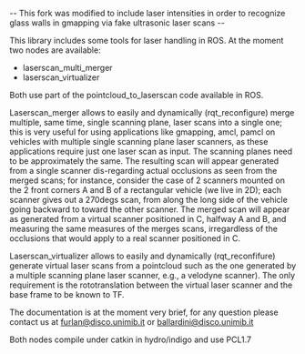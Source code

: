 -- This fork was modified to include laser intensities in order to recognize glass walls in gmapping via fake ultrasonic laser scans -- 

This library includes some tools for laser handling in ROS. At the moment two nodes are available:

 - laserscan_multi_merger
 - laserscan_virtualizer

Both use part of the pointcloud_to_laserscan code available in ROS.

Laserscan_merger allows to easily and dynamically (rqt_reconfigure) merge multiple, same time,
single scanning plane, laser scans into a single one; this is very useful for using applications
like gmapping, amcl, pamcl on vehicles with multiple single scanning plane laser scanners, as these
applications require just one laser scan as input. The scanning planes need to be approximately the
same. The resulting scan will appear generated from a single scanner dis-regarding actual
occlusions as seen from the merged scans; for instance, consider the case of 2 scanners mounted on
the 2 front corners A and B of a rectangular vehicle (we live in 2D); each scanner gives out a
270degs scan, from along the long side of the vehicle going backward to toward the other scanner.
The merged scan will appear as generated from a virtual scanner positioned in C, halfway A and B,
and measuring the same measures of the merges scans, irregardless of the occlusions that would
apply to a real scanner positioned in C.

Laserscan_virtualizer allows to easily and dynamically (rqt_reconfifure) generate virtual laser
scans from a pointcloud such as the one generated by a multiple scanning plane laser scanner, e.g.,
a velodyne scanner). The only requirement is the rototranslation between the virtual laser scanner
and the base frame to be known to TF.

The documentation is at the moment very brief, for any question please contact us at
furlan@disco.unimib.it or ballardini@disco.unimib.it

Both nodes compile under catkin in hydro/indigo and use PCL1.7

